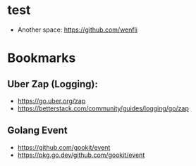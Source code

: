 # test

* Another space: https://github.com/wenfli

# Bookmarks
## Uber Zap (Logging):
* https://go.uber.org/zap
* https://betterstack.com/community/guides/logging/go/zap

## Golang Event
* https://github.com/gookit/event
* https://pkg.go.dev/github.com/gookit/event
